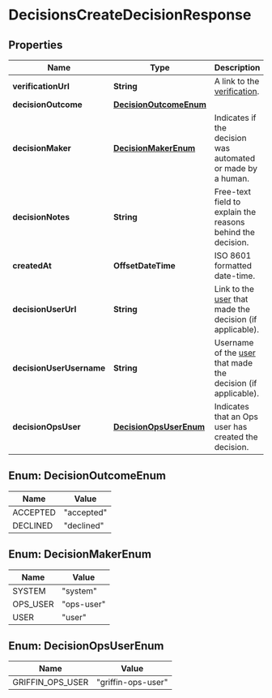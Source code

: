 

# DecisionsCreateDecisionResponse


## Properties

| Name | Type | Description | Notes |
|------------ | ------------- | ------------- | -------------|
|**verificationUrl** | **String** | A link to the [verification](http://docs.griffin.com). |  |
|**decisionOutcome** | [**DecisionOutcomeEnum**](#DecisionOutcomeEnum) |  |  |
|**decisionMaker** | [**DecisionMakerEnum**](#DecisionMakerEnum) | Indicates if the decision was automated or made by a human. |  |
|**decisionNotes** | **String** | Free-text field to explain the reasons behind the decision. |  |
|**createdAt** | **OffsetDateTime** | ISO 8601 formatted date-time. |  |
|**decisionUserUrl** | **String** | Link to the [user](http://docs.griffin.com) that made the decision (if applicable). |  [optional] |
|**decisionUserUsername** | **String** | Username of the [user](http://docs.griffin.com) that made the decision (if applicable). |  [optional] |
|**decisionOpsUser** | [**DecisionOpsUserEnum**](#DecisionOpsUserEnum) | Indicates that an Ops user has created the decision. |  [optional] |



## Enum: DecisionOutcomeEnum

| Name | Value |
|---- | -----|
| ACCEPTED | &quot;accepted&quot; |
| DECLINED | &quot;declined&quot; |



## Enum: DecisionMakerEnum

| Name | Value |
|---- | -----|
| SYSTEM | &quot;system&quot; |
| OPS_USER | &quot;ops-user&quot; |
| USER | &quot;user&quot; |



## Enum: DecisionOpsUserEnum

| Name | Value |
|---- | -----|
| GRIFFIN_OPS_USER | &quot;griffin-ops-user&quot; |



